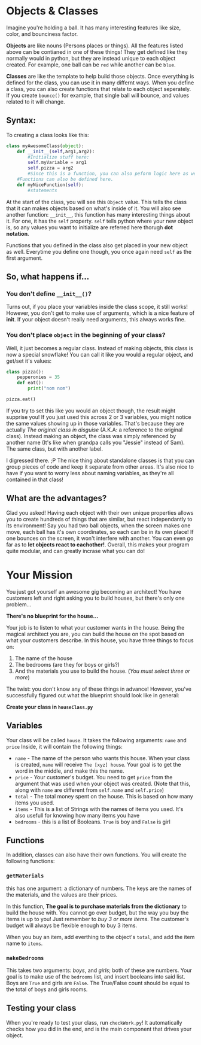 # Objects & Classes

Imagine you're holding a ball. It has many interesting features like size, color, and bounciness factor.

**Objects** are like nouns (Persons places or things). All the features listed above can be contianed in one of these things! They get defined like they normally would in python, but they are instead unique to each object created. For example, one ball can be `red` while another can be `blue`.

**Classes** are like the template to help build those objects. Once everything is defined for the class, you can use it in many differnt ways. When you define a class, you can also create functions that relate to each object seperately. If you create `bounce()` for example, that single ball will bounce, and values related to it will change.

## Syntax:
To creating a class looks like this:
```python
class myAwesomeClass(object):
    def __init__(self,arg1,arg2):
        #Initialize stuff here:
        self.myVariable = arg1
        self.pizza = arg2
        #Since this is a function, you can also peform logic here as well.
    #Functions can also be defined here.
    def myNiceFunction(self):
        #statements
```

At the start of the class, you will see this `Object` value. This tells the class that it can makes objects based on what's inside of it. You will also see another function: `__init__`, this function has many interesting things about it. For one, it has the `self` property. `self` tells python where your new object is, so any values you want to initialize are referred here thorugh **dot notation**.

Functions that you defined in the class also get placed in your new object as well. Everytime you define one though, you once again need `self` as the first argument.

## So, what happens if...

### You don't define `__init__()`?
Turns out, if you place your variables inside the class scope, it still works! However, you don't get to make use of arguments, which is a nice feature of __init__. If your object doesn't really need arguments, this always works fine.

### You don't place `object` in the beginning of your class?
Well, it just becomes a regular class. Instead of making objects, this class is now a special snowflake! You can call it like you would a regular object, and get/set it's values:
```python
class pizza():
    pepperonies = 35
    def eat():
        print("nom nom")

pizza.eat()
```

If you try to set this like you would an object though, the result might supprise you! If you just used this across 2 or 3 variables, you might notice the same values showing up in those variables. That's because they are actually *The original class in disguise* (A.K.A: a reference to the original class). Instead making an object, the class was simply referenced by another name (It's like when grandpa calls you "Jessie" instead of Sam). The same class, but with another label.

I digressed there. ;P The nice thing about standalone classes is that you can group pieces of code and keep it separate from other areas. It's also nice to have if you want to worry less about naming variables, as they're all contained in that class!

## What are the advantages?

Glad you asked! Having each object with their own unique properties allows you to create hundreds of things that are similar, but react independantly to its environment! Say you had two ball objects, when the screen makes one move, each ball has it's own coordinates, so each can be in its own place! If one bounces on the screen, it won't interfere with another. You can even go far as to **let objects react to eachother!**. Overall, this makes your program quite modular, and can greatly incrase what you can do!

# Your Mission
You just got yourself an awesome gig becoming an architect! You have customers left and right asking you to build houses, but there's only one problem...

**There's no blueprint for the house...**

Your job is to listen to what your customer wants in the house. Being the magical architect you are, you can build the house on the spot based on what your customers describe. In this house, you have three things to focus on:

1. The name of the house
1. The bedrooms (are they for boys or girls?)
1. And the materials you use to build the house. (*You must select three or more*)

The twist: you don't know any of these things in advance! However, you've successfully figured out what the blueprint should look like in general:

**Create your class in `houseClass.py`**
## Variables
Your class will be called `house`. It takes the following arguments: `name` and `price` Inside, it will contain the following things:
* `name` - The name of the person who wants this house. When your class is created, `name` will receive `The [xyz] house`. Your goal is to get the word in the middle, and make this the name.
* `price` - Your customer's budget. You need to get `price` from the argument that was used when your object was created. (Note that this, along with `name` are different from `self.name` and `self.price`)
* `total` - The total money spent on the house. This is based on how many items you used.
* `items` - This is a list of Strings with the names of items you used. It's also usefull for knowing how many items you have
* `bedrooms` - this is a list of Booleans. `True` is boy and `False` is girl

## Functions

In addition, classes can also have their own functions. You will create the following functions:
### `getMaterials`

this has one argument: a dictionary of numbers. The keys are the names of the materials, and the values are their prices.

In this function, **The goal is to purchase materials from the dictionary** to build the house with. You cannot go over budget, but the way you buy the items is up to you! Just remember to *buy 3 or more items*. The customer's budget will always be flexible enough to buy 3 items.

When you buy an item, add everthing to the object's `total`, and add the item name to `items`.

### `makeBedrooms`

This takes two arguments: *boys*, and *girls*; both of these are numbers. Your goal is to make use of the  `bedrooms` list, and insert booleans into said list. Boys are `True` and girls are `False`. The True/False count should be equal to the total of boys and girls rooms.

## Testing your class
When you're ready to test your class, run `checkWork.py`! It automatically checks how you did in the end, and is the main component that drives your object.
